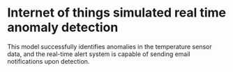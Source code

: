 # Internet of things simulated real time anomaly detection
 This model successfully identifies anomalies in the temperature sensor data, and the real-time alert system is capable of sending email notifications upon detection.
